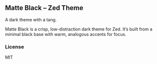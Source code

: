 ## Matte Black – Zed Theme

A dark theme with a tang.

Matte Black is a crisp, low-distraction dark theme for Zed. It’s built from a minimal black base with warm, analogous accents for focus.

### License

MIT

